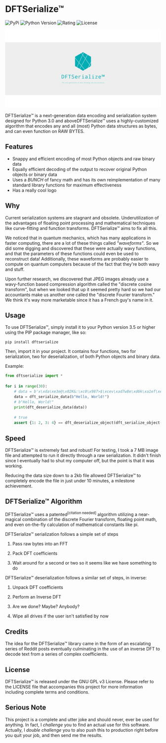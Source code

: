 # DFTSerialize™
![PyPi](https://img.shields.io/pypi/v/dftserialize.svg?color=%2300dd00&style=popout) ![Python Version](https://img.shields.io/pypi/pyversions/django.svg?style=popout) ![Rating](https://img.shields.io/badge/rating-5.0%2F5.0-%2300dd00.svg) ![License](https://img.shields.io/pypi/l/dftserialize.svg?style=popout)

![DFTSerialize™ Logo](/images/banner.png)

DFTSerialize™ is a next-generation data encoding and serialization system 
designed for Python 3.0 and aboveDFTSerialize™ uses a highly-customized 
algorithm that encodes any and all (most) Python data structures as bytes, and can
 even function on RAW BYTES. 

## Features

* Snappy and efficient encoding of most Python objects and raw binary data
* Equally efficient decoding of the output to recover original Python objects or binary data
* Uses a *BUNCH* of fancy math and has its own reimplementation of many standard library functions 
for maximum effectiveness
* Has a really cool logo

## Why

Current serialization systems are stagnant and obsolete. Underutilization of the 
advantages of floating point processing and mathematical techniques like curve-fitting
and function transforms. DFTSerialize™ aims to fix all this. 

We noticed that in quantum mechanics, which has many applications in faster computing,
there are a lot of these things called *"waveforms"*. So we did some digging and 
discovered that these were actually wavy functions, and that the parameters of 
these functions could even be used to reconstruct data! Additionally, these waveforms 
are probably easier to compute on quantum computers because of the fact that they're
both wavy and stuff.
 
Upon further research, we discovered that JPEG images already use a wavy-function based 
compression algorithm called the "discrete cosine transform", but when we looked that up 
it seemed pretty hard so we had our accountants make us another one called the "discrete 
Fourier transform." We think it's way more marketable since it has a French guy's name in 
it.

## Usage

To use DFTSerialize™, simply install it to your Python version 3.5 or higher using the PIP 
package manager, like so:

```
pip install dftserialize
```

Then, import it in your project. It contains four functions, two for serialization, two for 
deserialization, of both Python objects and binary data.

Example:

```python
from dftserialize import *

for i in range(30):
    # data = b'x\xda\xe3e@\x02K&:\xc0\x987>$\xcev\xad7w8e\xd6k\xa1ef\xe6\x10U\x91\xa0\xa4...
    data = dft_serialize_data(b"Hello, World!")
    # b"Hello, World!"
    print(dft_deserialize_data(data))
    
    # true
    assert {1: 2, 3: 4} == dft_deserialize_object(dft_serialize_object({1: 2, 3: 4}))
```

## Speed
DFTSerialize™ is extremely fast and robust! For testing, I took a 7 MB image file and 
attempted to run it directly through a raw serialization. It didn't finish since I eventually 
had to shut my computer off, but the point is that it was working. 

Reducing the data size down to a 2kb file allowed DFTSerialize™ to completely encode the file 
in just under 10 minutes, a milestone achievement.


## DFTSerialize™ Algorithm

DFTSerialize™ uses a patented<sup>[citation needed]</sup> algorithm utilizing a 
near-magical combination of the discrete Fourier transform, floating point math, 
and even on-the-fly calculation of mathematical constants like pi.

DFTSerialize™ serialization follows a simple set of steps

1. Pass raw bytes into an FFT

2. Pack DFT coefficients

3. Wait around for a second or two so it seems like we have something to do

DFTSerialize™ deserialization follows a similar set of steps, in inverse:

1. Unpack DFT coefficients

2. Perform an Inverse DFT

3. Are we done? Maybe? Anybody?

4. Wipe all drives if the user isn't satisfied by now

## Credits

The idea for the DFTSerialize™ library came in the form of an escalating series of 
Reddit posts eventually culminating in the use of an inverse DFT to decode text from 
a series of complex coefficients.

## License

 DFTSerialize™ is released under the GNU GPL v3 License. Please refer to the LICENSE file that 
 accompanies this project for more information including complete terms and conditions.
 
## Serious Note
 
 This project is a complete and utter joke and should never, ever be used for anything. 
 In fact, I *challenge* you to find an actual use for this software. Actually, I *double challenge*
 you to also push this to production right before you quit your job, and then send me the results.
